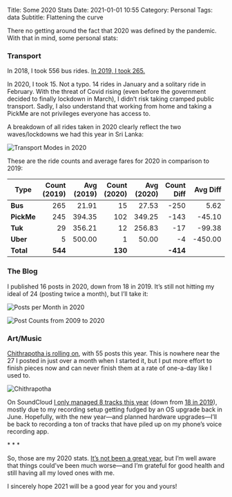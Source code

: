 Title: Some 2020 Stats
Date: 2021-01-01 10:55
Category: Personal
Tags: data
Subtitle: Flattening the curve

There no getting around the fact that 2020 was defined by the pandemic. With that
in mind, some personal stats:

### Transport

In 2018, I took 556 bus rides. [In 2019, I took 265.][1]

In 2020, I took 15. Not a typo. 14 rides in January and a solitary ride in February.
With the threat of Covid rising (even before the government decided to finally
lockdown in March), I didn’t risk taking cramped public transport. Sadly, I also
understand that working from home and taking a PickMe are not privileges everyone
has access to.

A breakdown of all rides taken in 2020 clearly reflect the two waves/lockdowns we
had this year in Sri Lanka:

![Transport Modes in 2020]({filename}/images/2020-transport.png)

These are the ride counts and average fares for 2020 in comparison to 2019:

| Type       | Count (2019) | Avg (2019) | Count (2020) | Avg (2020) | Count Diff | Avg Diff |
| ---------- | -----------: | ---------: | -----------: | ---------: | ---------: | -------: |
| **Bus**    |          265 |      21.91 |           15 |      27.53 |       -250 |     5.62 |
| **PickMe** |          245 |     394.35 |          102 |     349.25 |       -143 |   -45.10 |
| **Tuk**    |           29 |     356.21 |           12 |     256.83 |        -17 |   -99.38 |
| **Uber**   |            5 |     500.00 |            1 |      50.00 |         -4 |  -450.00 |
| **Total**  |      **544** |            |      **130** |            |   **-414** |          |

### The Blog

I published 16 posts in 2020, down from 18 in 2019. It’s still not hitting my ideal
of 24 (posting twice a month), but I’ll take it:

![Posts per Month in 2020]({filename}/images/2020-posts-per-month.png)

![Post Counts from 2009 to 2020]({filename}/images/2020-2009-post-counts.png)

### Art/Music

[Chithrapotha is rolling on][2], with 55 posts this year. This is nowhere near the 27
I posted in just over a month when I started it, but I put more effort to finish
pieces now and can never finish them at a rate of one-a-day like I used to.

![Chithrapotha]({filename}/images/2020-chithrapotha.jpg)

On SoundCloud [I only managed 8 tracks this year][3] (down from [18 in 2019][4]),
mostly due to my recording setup getting fudged by an OS upgrade back in June.
Hopefully, with the new year—and planned hardware upgrades—I’ll be back to recording
a ton of tracks that have piled up on my phone’s voice recording app.

<p class="text-center text-muted">* * *</p>

So, those are my 2020 stats. [It’s not been a great year][5], but I’m well aware that
things could’ve been much worse—and I’m grateful for good health and still having all
my loved ones with me.

I sincerely hope 2021 will be a good year for you and yours!

<script>
window.onload = function() {
   $('table').addClass('table table-bordered table-condensed'); 
}
</script>

[1]: {filename}/some-2019-stats.md
[2]: https://www.instagram.com/chithrapotha/
[3]: https://soundcloud.com/janith-leanage/sets/2k20
[4]: https://soundcloud.com/janith-leanage/sets/2k19
[5]: {filename}/clearing-the-slate.md
